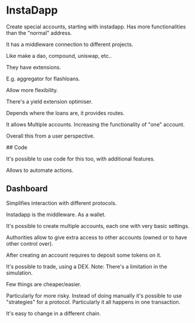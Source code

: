 # InstaDapp


Create special accounts, starting with instadapp.
Has more functionalities than the "normal" address.

It has a middleware connection to different projects.

Like make a dao, compound, uniswap, etc..

They have extensions.

E.g. aggregator for flashloans.

Allow more flexibility.

There's a yield extension optimiser.


Depends where the loans are, it provides routes.

It allows Multiple accounts. Increasing the functionality of "one" account.

Overall this from a user perspective.

## Code

It's possible to use code for this too, with additional features.

Allows to automate actions.

## Dashboard

Simplifies interaction with different protocols.

Instadapp is the middleware. As a wallet.

It's possible to create multiple accounts, each one with very basic settings.

Authorities allow to give extra access to other accounts (owned or to have other control over).

After creating an account requires to deposit some tokens on it.

It's possible to trade, using a DEX. Note: There's a limitation in the simulation.

Few things are cheaper/easier.

Particularly for more risky. Instead of doing manually it's possible to use "strategies" for a protocol. Particularly it all happens in one transaction.

It's easy to change in a different chain.